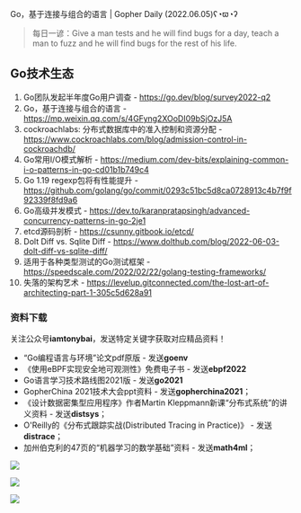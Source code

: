 Go，基于连接与组合的语言 | Gopher Daily (2022.06.05)ʕ◔ϖ◔ʔ

>每日一谚：Give a man tests and he will find bugs for a day, teach a man to fuzz and he will find bugs for the rest of his life.

## Go技术生态

1. Go团队发起半年度Go用户调查 - https://go.dev/blog/survey2022-q2
2. Go，基于连接与组合的语言 - https://mp.weixin.qq.com/s/4GFyng2XOoDI09bSjOzJ5A
3. cockroachlabs: 分布式数据库中的准入控制和资源分配 - https://www.cockroachlabs.com/blog/admission-control-in-cockroachdb/
4. Go常用I/O模式解析 - https://medium.com/dev-bits/explaining-common-i-o-patterns-in-go-cd01b1b749c4
5. Go 1.19 regexp包将有性能提升 - https://github.com/golang/go/commit/0293c51bc5d8ca0728913c4b7f9f92339f8fd9a6
6. Go高级并发模式 - https://dev.to/karanpratapsingh/advanced-concurrency-patterns-in-go-2je1
7. etcd源码剖析 - https://csunny.gitbook.io/etcd/
8. Dolt Diff vs. Sqlite Diff - https://www.dolthub.com/blog/2022-06-03-dolt-diff-vs-sqlite-diff/
9. 适用于各种类型测试的Go测试框架 - https://speedscale.com/2022/02/22/golang-testing-frameworks/
10. 失落的架构艺术 - https://levelup.gitconnected.com/the-lost-art-of-architecting-part-1-305c5d628a91 

### 资料下载

关注公众号**iamtonybai**，发送特定关键字获取对应精品资料！

* “Go编程语言与环境”论文pdf原版 - 发送**goenv**
* 《使用eBPF实现安全地可观测性》免费电子书 - 发送**ebpf2022**
* Go语言学习技术路线图2021版 - 发送**go2021**
* GopherChina 2021技术大会ppt资料 - 发送**gopherchina2021**；
* 《设计数据密集型应用程序》作者Martin Kleppmann新课“分布式系统”的讲义资料 - 发送**distsys**；
* O'Reilly的《分布式跟踪实战(Distributed Tracing in Practice)》 - 发送**distrace**；
* 加州伯克利的47页的“机器学习的数学基础”资料 - 发送**math4ml**；

![](https://mmbiz.qpic.cn/mmbiz_png/cH6WzfQ94mb54jsFJZ3Knmz8obUsf3PBShthmdSw5E01TcYmUReGkj0BWpxHak1HlnlzHvLmKax53YSGr7aNlA/0?wx_fmt=png)

![](https://mmbiz.qpic.cn/mmbiz_png/cH6WzfQ94mZsOgPXTXZgWiaE03ib9r9WFJXC6xJCA5Y6VSesOZqlGxYfODibvR7UPGxiaM7SZZNQZkRtggPXEfBdwQ/0?wx_fmt=png)

![](https://mmbiz.qpic.cn/mmbiz_png/cH6WzfQ94mb54jsFJZ3Knmz8obUsf3PBrSoqeMvoWCticN2cpU64fJ0FYQdXJhP7ia7WRh8628uOAsQYeE2NibRRw/0?wx_fmt=png)


